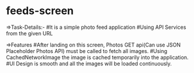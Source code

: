 # feeds-screen
=>Task-Details:-
#It is a simple photo feed application
#Using API Services from the given URL

=>Features
#After landing on this screen, Photos GET api(Can use JSON Placeholder Photos API) must be called to fetch all images.
#Using CachedNetworkImage the image is cached temporarily into the application.
#UI Design is smooth and all the images will be loaded continuously.
